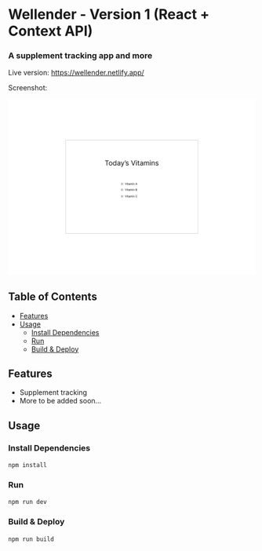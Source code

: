 # Wellender - Version 1 (React + Context API)

### A supplement tracking app and more

Live version: https://wellender.netlify.app/

Screenshot:

<img src="./public/screen1.png">

<!-- toc -->

## Table of Contents

- [Features](#features)
- [Usage](#usage)
  - [Install Dependencies](#install-dependencies)
  - [Run](#run)
  - [Build & Deploy](#build--deploy)

<!-- tocstop -->

## Features

- Supplement tracking
- More to be added soon...

## Usage

### Install Dependencies

```
npm install
```

### Run

```
npm run dev
```

### Build & Deploy

```
npm run build
```
